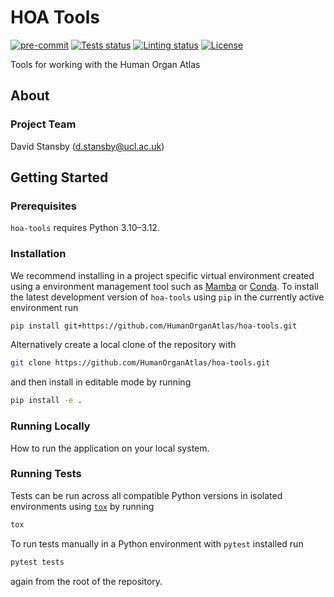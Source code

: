 # HOA Tools

[![pre-commit](https://img.shields.io/badge/pre--commit-enabled-brightgreen?logo=pre-commit&logoColor=white)](https://github.com/pre-commit/pre-commit)
[![Tests status][tests-badge]][tests-link]
[![Linting status][linting-badge]][linting-link]
[![License][license-badge]](./LICENSE.md)

<!--
[![PyPI version][pypi-version]][pypi-link]
[![Conda-Forge][conda-badge]][conda-link]
[![PyPI platforms][pypi-platforms]][pypi-link]
-->

<!-- prettier-ignore-start -->
[tests-badge]:              https://github.com/HumanOrganAtlas/hoa-tools/actions/workflows/tests.yml/badge.svg
[tests-link]:               https://github.com/HumanOrganAtlas/hoa-tools/actions/workflows/tests.yml
[linting-badge]:            https://github.com/HumanOrganAtlas/hoa-tools/actions/workflows/linting.yml/badge.svg
[linting-link]:             https://github.com/HumanOrganAtlas/hoa-tools/actions/workflows/linting.yml
[conda-badge]:              https://img.shields.io/conda/vn/conda-forge/hoa-tools
[conda-link]:               https://github.com/conda-forge/hoa-tools-feedstock
[pypi-link]:                https://pypi.org/project/hoa-tools/
[pypi-platforms]:           https://img.shields.io/pypi/pyversions/hoa-tools
[pypi-version]:             https://img.shields.io/pypi/v/hoa-tools
[license-badge]:            https://img.shields.io/badge/License-BSD_3--Clause-blue.svg
<!-- prettier-ignore-end -->

Tools for working with the Human Organ Atlas

## About

### Project Team

David Stansby ([d.stansby@ucl.ac.uk](mailto:d.stansby@ucl.ac.uk))

## Getting Started

### Prerequisites

<!-- Any tools or versions of languages needed to run code. For example specific Python or Node versions. Minimum hardware requirements also go here. -->

`hoa-tools` requires Python 3.10&ndash;3.12.

### Installation

<!-- How to build or install the application. -->

We recommend installing in a project specific virtual environment created using a environment management tool such as [Mamba](https://mamba.readthedocs.io/en/latest/user_guide/mamba.html) or [Conda](https://conda.io/projects/conda/en/latest/). To install the latest development version of `hoa-tools` using `pip` in the currently active environment run

```sh
pip install git+https://github.com/HumanOrganAtlas/hoa-tools.git
```

Alternatively create a local clone of the repository with

```sh
git clone https://github.com/HumanOrganAtlas/hoa-tools.git
```

and then install in editable mode by running

```sh
pip install -e .
```

### Running Locally

How to run the application on your local system.

### Running Tests

<!-- How to run tests on your local system. -->

Tests can be run across all compatible Python versions in isolated environments using
[`tox`](https://tox.wiki/en/latest/) by running

```sh
tox
```

To run tests manually in a Python environment with `pytest` installed run

```sh
pytest tests
```

again from the root of the repository.
